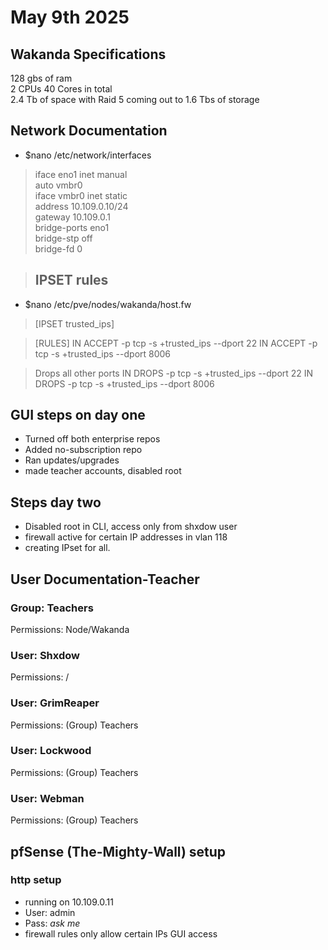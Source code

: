 # May 9th 2025

## Wakanda Specifications
128 gbs of ram \
2 CPUs 40 Cores in total \
2.4 Tb of space with Raid 5 coming out to 1.6 Tbs of storage

## Network Documentation
  - $nano /etc/network/interfaces

> iface eno1 inet manual \
> auto vmbr0 \
> iface vmbr0 inet static \
   > address 10.109.0.10/24 \
   > gateway 10.109.0.1 \
   > bridge-ports eno1 \
   > bridge-stp off \
   > bridge-fd 0

> ## IPSET rules
  - $nano /etc/pve/nodes/wakanda/host.fw

> [IPSET trusted_ips]

> [RULES]
> IN ACCEPT -p tcp -s +trusted_ips --dport 22
> IN ACCEPT -p tcp -s +trusted_ips --dport 8006

> Drops all other ports
>IN DROPS -p tcp -s +trusted_ips --dport 22
>IN DROPS -p tcp -s +trusted_ips --dport 8006

## GUI steps on day one
- Turned off both enterprise repos
- Added no-subscription repo
- Ran updates/upgrades
- made teacher accounts, disabled root

## Steps day two
- Disabled root in CLI, access only from shxdow user
- firewall active for certain IP addresses in vlan 118
- creating IPset for all.

## User Documentation-Teacher
### Group: Teachers
Permissions: Node/Wakanda
### User: Shxdow
Permissions: /
### User: GrimReaper
Permissions: (Group) Teachers
### User: Lockwood
Permissions: (Group) Teachers
### User: Webman
Permissions: (Group) Teachers

## pfSense (The-Mighty-Wall) setup
### http setup
- running on 10.109.0.11
- User: admin
- Pass: *ask me*
- firewall rules only allow certain IPs GUI access
  
